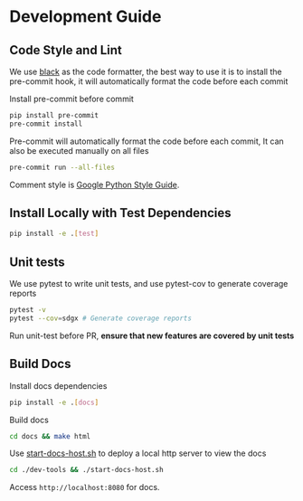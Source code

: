 # Development Guide

## Code Style and Lint

We use [black](https://github.com/psf/black) as the code formatter, the best way to use it is to install the pre-commit hook, it will automatically format the code before each commit

Install pre-commit before commit

```bash
pip install pre-commit
pre-commit install
```

Pre-commit will automatically format the code before each commit, It can also be executed manually on all files

```bash
pre-commit run --all-files
```

Comment style is [Google Python Style Guide](https://google.github.io/styleguide/pyguide.html#38-comments-and-docstrings).

## Install Locally with Test Dependencies

```bash
pip install -e .[test]
```

## Unit tests

We use pytest to write unit tests, and use pytest-cov to generate coverage reports

```bash
pytest -v
pytest --cov=sdgx # Generate coverage reports
```

Run unit-test before PR, **ensure that new features are covered by unit tests**

## Build Docs

Install docs dependencies

```bash
pip install -e .[docs]
```

Build docs

```bash
cd docs && make html
```

Use [start-docs-host.sh](dev-tools/start-docs-host.sh) to deploy a local http server to view the docs

```bash
cd ./dev-tools && ./start-docs-host.sh
```

Access `http://localhost:8080` for docs.
